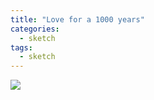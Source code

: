 ```yaml
---
title: "Love for a 1000 years"
categories:
  - sketch
tags:
  - sketch
---
```



<img src="{{site.baseurl}}/assets/art/sketch/love-1000-years.png">
